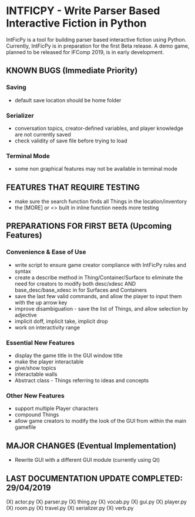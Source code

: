 # INTFICPY - Write Parser Based Interactive Fiction in Python
IntFicPy is a tool for building parser based interactive fiction using Python. Currently, IntFicPy is in preparation for the first Beta release. A demo game, planned to be released for IFComp 2019, is in early development.

## KNOWN BUGS (Immediate Priority)
### Saving
+ default save location should be home folder
### Serializer
+ conversation topics, creator-defined variables, and player knowledge are not currently saved
+ check validity of save file before trying to load
### Terminal Mode
+ some non graphical features may not be available in terminal mode

## FEATURES THAT REQUIRE TESTING
+ make sure the search function finds all Things in the location/inventory
+ the [MORE] or <<e>> built in inline function needs more testing

##  PREPARATIONS FOR FIRST BETA (Upcoming Features)
### Convenience & Ease of Use
+ write script to ensure game creator compliance with IntFicPy rules and syntax
+ create a describe method in Thing/Container/Surface to eliminate the need for creators to modify both desc/xdesc AND base_desc/base_xdesc in for Surfaces and Containers
+ save the last few valid commands, and allow the player to input them with the up arrow key
+ improve disambiguation - save the list of Things, and allow selection by adjective
+ implicit doff, implicit take, implicit drop
+ work on interactivity range
### Essential New Features
+ display the game title in the GUI window title
+ make the player interactable
+ give/show topics
+ interactable walls
+ Abstract class - Things referring to ideas and concepts
### Other New Features
+ support multiple Player characters
+ compound Things
+ allow game creators to modify the look of the GUI from within the main gamefile

## MAJOR CHANGES (Eventual Implementation)
+ Rewrite GUI with a different GUI module (currently using Qt)

## LAST DOCUMENTATION UPDATE COMPLETED: 29/04/2019
(X) actor.py
(X) parser.py
(X) thing.py
(X) vocab.py
(X) gui.py
(X) player.py
(X) room.py
(X) travel.py
(X) serializer.py
(X) verb.py
